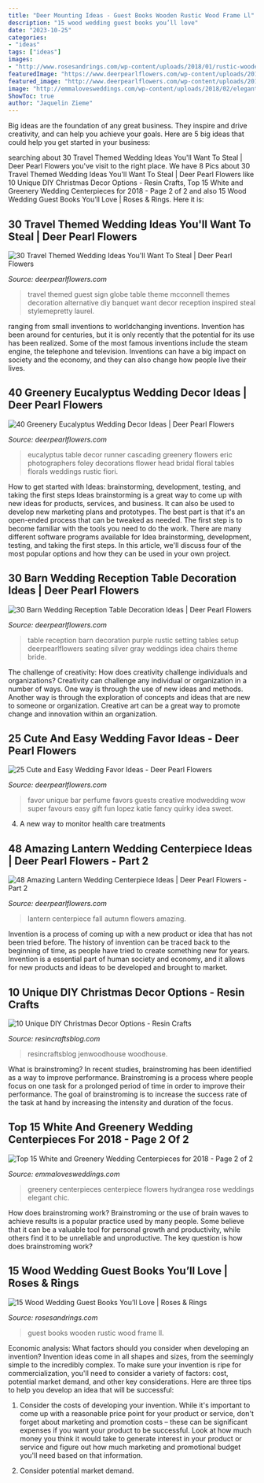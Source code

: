 ```yaml
---
title: "Deer Mounting Ideas - Guest Books Wooden Rustic Wood Frame Ll"
description: "15 wood wedding guest books you’ll love"
date: "2023-10-25"
categories:
- "ideas"
tags: ["ideas"]
images:
- "http://www.rosesandrings.com/wp-content/uploads/2018/01/rustic-wooden-frame-wedding-guest-book.jpg"
featuredImage: "https://www.deerpearlflowers.com/wp-content/uploads/2015/05/Fall-Autumn-Lantern-Centerpiece.jpg"
featured_image: "http://www.deerpearlflowers.com/wp-content/uploads/2015/04/Alternative-Guest-Book-Sign-the-Globe.jpg"
image: "http://emmalovesweddings.com/wp-content/uploads/2018/02/elegant-rose-hydrangea-greenery-chic-wedding-centerpiece-ideas.jpg"
ShowToc: true
author: "Jaquelin Zieme"
---
```



Big ideas are the foundation of any great business. They inspire and drive creativity, and can help you achieve your goals. Here are 5 big ideas that could help you get started in your business:

	

		
searching about 30 Travel Themed Wedding Ideas You&#039;ll Want To Steal | Deer Pearl Flowers you've visit to the right place. We have 8 Pics about 30 Travel Themed Wedding Ideas You&#039;ll Want To Steal | Deer Pearl Flowers like 10 Unique DIY Christmas Decor Options - Resin Crafts, Top 15 White and Greenery Wedding Centerpieces for 2018 - Page 2 of 2 and also 15 Wood Wedding Guest Books You’ll Love | Roses &amp; Rings. Here it is:
		
    
## 30 Travel Themed Wedding Ideas You&#039;ll Want To Steal | Deer Pearl Flowers

<img loading=lazy src="http://www.deerpearlflowers.com/wp-content/uploads/2015/04/Alternative-Guest-Book-Sign-the-Globe.jpg" onerror="this.onerror=null;this.src='https://tse4.mm.bing.net/th?id=OIP.9Nbcun9bnEiUDl92iKBdTAHaLG&amp;pid=15.1';" alt="30 Travel Themed Wedding Ideas You&#039;ll Want To Steal | Deer Pearl Flowers">

_Source: deerpearlflowers.com_

>travel themed guest sign globe table theme mcconnell themes decoration alternative diy banquet want decor reception inspired steal stylemepretty laurel. 

	

ranging from small inventions to worldchanging inventions.
Invention has been around for centuries, but it is only recently that the potential for its use has been realized. Some of the most famous inventions include the steam engine, the telephone and television. Inventions can have a big impact on society and the economy, and they can also change how people live their lives.

    
## 40 Greenery Eucalyptus Wedding Decor Ideas | Deer Pearl Flowers

<img loading=lazy src="http://www.deerpearlflowers.com/wp-content/uploads/2016/12/cascading-table-runner-via-Eric-Foley-Photographers.jpg" onerror="this.onerror=null;this.src='https://tse4.mm.bing.net/th?id=OIP.ttEJjctSp6AHTA48LJavvgHaLH&amp;pid=15.1';" alt="40 Greenery Eucalyptus Wedding Decor Ideas | Deer Pearl Flowers">

_Source: deerpearlflowers.com_

>eucalyptus table decor runner cascading greenery flowers eric photographers foley decorations flower head bridal floral tables florals weddings rustic fiori. 

	

How to get started with Ideas: brainstorming, development, testing, and taking the first steps
Ideas brainstorming is a great way to come up with new ideas for products, services, and business. It can also be used to develop new marketing plans and prototypes. The best part is that it's an open-ended process that can be tweaked as needed. The first step is to become familiar with the tools you need to do the work. There are many different software programs available for Idea brainstorming, development, testing, and taking the first steps. In this article, we'll discuss four of the most popular options and how they can be used in your own project.

    
## 30 Barn Wedding Reception Table Decoration Ideas | Deer Pearl Flowers

<img loading=lazy src="http://www.deerpearlflowers.com/wp-content/uploads/2015/04/rustic-purple-barn-wedding-reception-table-setting-ideas.jpg" onerror="this.onerror=null;this.src='https://tse3.mm.bing.net/th?id=OIP.uDVleVqNCucwIt3IgFxLUgHaLH&amp;pid=15.1';" alt="30 Barn Wedding Reception Table Decoration Ideas | Deer Pearl Flowers">

_Source: deerpearlflowers.com_

>table reception barn decoration purple rustic setting tables setup deerpearlflowers seating silver gray weddings idea chairs theme bride. 

	

The challenge of creativity: How does creativity challenge individuals and organizations?
Creativity can challenge any individual or organization in a number of ways. One way is through the use of new ideas and methods. Another way is through the exploration of concepts and ideas that are new to someone or organization. Creative art can be a great way to promote change and innovation within an organization.

    
## 25 Cute And Easy Wedding Favor Ideas - Deer Pearl Flowers

<img loading=lazy src="https://www.deerpearlflowers.com/wp-content/uploads/2015/05/perfume-bar-wedding-favor-.jpg" onerror="this.onerror=null;this.src='https://tse3.mm.bing.net/th?id=OIP.Zd9MEUm5_KXavIeneYMYrAHaLI&amp;pid=15.1';" alt="25 Cute and Easy Wedding Favor Ideas - Deer Pearl Flowers">

_Source: deerpearlflowers.com_

>favor unique bar perfume favors guests creative modwedding wow super favours easy gift fun lopez katie fancy quirky idea sweet. 

	

4. A new way to monitor health care treatments

    
## 48 Amazing Lantern Wedding Centerpiece Ideas | Deer Pearl Flowers - Part 2

<img loading=lazy src="https://www.deerpearlflowers.com/wp-content/uploads/2015/05/Fall-Autumn-Lantern-Centerpiece.jpg" onerror="this.onerror=null;this.src='https://tse3.mm.bing.net/th?id=OIP.zYdmm7bo2SQy59_df6m8ZQHaLH&amp;pid=15.1';" alt="48 Amazing Lantern Wedding Centerpiece Ideas | Deer Pearl Flowers - Part 2">

_Source: deerpearlflowers.com_

>lantern centerpiece fall autumn flowers amazing. 

	

Invention is a process of coming up with a new product or idea that has not been tried before. The history of invention can be traced back to the beginning of time, as people have tried to create something new for years. Invention is a essential part of human society and economy, and it allows for new products and ideas to be developed and brought to market.

    
## 10 Unique DIY Christmas Decor Options - Resin Crafts

<img loading=lazy src="https://resincraftsblog.com/wp-content/uploads/2017/11/stocking-holder-box-8-4.jpg" onerror="this.onerror=null;this.src='https://tse2.mm.bing.net/th?id=OIP.pEAu57Jl8SVXJNQsf3cV6wHaLH&amp;pid=15.1';" alt="10 Unique DIY Christmas Decor Options - Resin Crafts">

_Source: resincraftsblog.com_

>resincraftsblog jenwoodhouse woodhouse. 

	

What is brainstroming?
In recent studies, brainstroming has been identified as a way to improve performance. Brainstroming is a process where people focus on one task for a prolonged period of time in order to improve their performance. The goal of brainstroming is to increase the success rate of the task at hand by increasing the intensity and duration of the focus.

    
## Top 15 White And Greenery Wedding Centerpieces For 2018 - Page 2 Of 2

<img loading=lazy src="http://emmalovesweddings.com/wp-content/uploads/2018/02/elegant-rose-hydrangea-greenery-chic-wedding-centerpiece-ideas.jpg" onerror="this.onerror=null;this.src='https://tse1.mm.bing.net/th?id=OIP.b-IsW6uSckYIRY3KSQgFTQHaJ4&amp;pid=15.1';" alt="Top 15 White and Greenery Wedding Centerpieces for 2018 - Page 2 of 2">

_Source: emmalovesweddings.com_

>greenery centerpieces centerpiece flowers hydrangea rose weddings elegant chic. 

	

How does brainstroming work?
Brainstroming or the use of brain waves to achieve results is a popular practice used by many people. Some believe that it can be a valuable tool for personal growth and productivity, while others find it to be unreliable and unproductive. The key question is how does brainstroming work?

    
## 15 Wood Wedding Guest Books You’ll Love | Roses &amp; Rings

<img loading=lazy src="http://www.rosesandrings.com/wp-content/uploads/2018/01/rustic-wooden-frame-wedding-guest-book.jpg" onerror="this.onerror=null;this.src='https://tse1.mm.bing.net/th?id=OIP.NmGNh3lVLZ82G5o1sVUi2wHaLH&amp;pid=15.1';" alt="15 Wood Wedding Guest Books You’ll Love | Roses &amp; Rings">

_Source: rosesandrings.com_

>guest books wooden rustic wood frame ll. 

	

Economic analysis: What factors should you consider when developing an invention?
Invention ideas come in all shapes and sizes, from the seemingly simple to the incredibly complex. To make sure your invention is ripe for commercialization, you'll need to consider a variety of factors: cost, potential market demand, and other key considerations. Here are three tips to help you develop an idea that will be successful: 
1. Consider the costs of developing your invention. While it's important to come up with a reasonable price point for your product or service, don't forget about marketing and promotion costs – these can be significant expenses if you want your product to be successful. Look at how much money you think it would take to generate interest in your product or service and figure out how much marketing and promotional budget you'll need based on that information.

2. Consider potential market demand.

